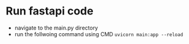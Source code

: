 
# Run fastapi code 
* navigate to the main.py directory 
* run the follwoing command using CMD `uvicorn main:app --reload`
